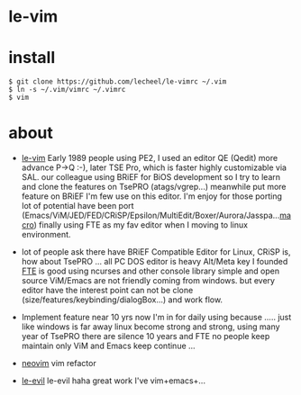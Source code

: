 # le-vim

# install
```
$ git clone https://github.com/lecheel/le-vimrc ~/.vim
$ ln -s ~/.vim/vimrc ~/.vimrc
$ vim
```

# about
* [le-vim] Early 1989 people using PE2, I used an editor QE (Qedit) more advance P->Q  :-), later TSE Pro, which is faster highly customizable via SAL. our colleague using BRiEF for BiOS development so I try to learn and clone the features on TsePRO (atags/vgrep...) meanwhile put more feature on BRiEF I'm few use on this editor. I'm enjoy for those porting lot of potential have been port (Emacs/ViM/JED/FED/CRiSP/Epsilon/MultiEdit/Boxer/Aurora/Jasspa...[macro]) finally using FTE as my fav editor when I moving to linux environment.

* lot of people ask there have BRiEF Compatible Editor for Linux, CRiSP is, how about TsePRO ... all PC DOS editor is heavy Alt/Meta key I founded [FTE] is good using ncurses and other console library simple and open source ViM/Emacs are not friendly coming from windows. but every editor have the interest point can not be clone (size/features/keybinding/dialogBox...) and work flow.

* Implement feature near 10 yrs now I'm in for daily using because  ..... just like windows is far away linux become strong and strong, using many year of TsePRO there are silence 10 years and FTE no people keep maintain only ViM and Emacs keep continue ... 

* [neovim] vim refactor

* [le-evil] le-evil haha great work I've vim+emacs+... 

[le-vim]:https://github.com/lecheel/le-vimrc
[macro]:https://github.com/lecheel/vgrep
[vim]:https://github.com/vim/vim
[neovim]:https://github.com/neovim/neovim
[FTE]:https://github.com/lecheel/fte-fork
[le-evil]:https://github.com/lecheel/le-el
